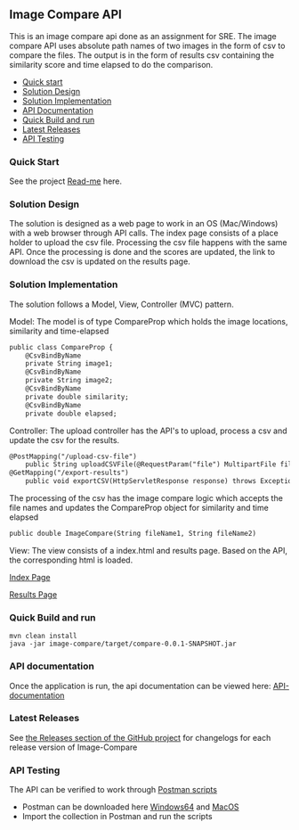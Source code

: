 ## Image Compare API
This is an image compare api done as an assignment for SRE. The image compare API uses absolute path names of two images in the form of csv to compare the files. The output is in the form of results csv containing the similarity score and time elapsed to do the comparison.

- [Quick start](#quick-start)
- [Solution Design](#solution-design)
- [Solution Implementation](#solution-implementation)
- [API Documentation](#api-documentation)
- [Quick Build and run](#quick-build-and-run)
- [Latest Releases](#latest-releases)
- [API Testing](#api-testing)

### Quick Start
See the project [Read-me](https://github.com/onnes-sam/image-compare) here.

### Solution Design
The solution is designed as a web page to work in an OS (Mac/Windows) with a web browser through API calls. The index page consists of a place holder to upload the csv file. Processing the csv file happens with the same API. Once the processing is done and the scores are updated, the link to download the csv is updated on the results page.

### Solution Implementation
The solution follows a Model, View, Controller (MVC) pattern. 

Model: The model is of type CompareProp which holds the image locations, similarity and time-elapsed

```markdown
public class CompareProp {
    @CsvBindByName
    private String image1;
    @CsvBindByName
    private String image2;
    @CsvBindByName
    private double similarity;
    @CsvBindByName
    private double elapsed;
```

Controller: The upload controller has the API's to upload, process a csv and update the csv for the results. 

```markdown
@PostMapping("/upload-csv-file")
    public String uploadCSVFile(@RequestParam("file") MultipartFile file, Model model)
@GetMapping("/export-results")
    public void exportCSV(HttpServletResponse response) throws Exception
```
The processing of the csv has the image compare logic which accepts the file names and updates the CompareProp object for similarity and time elapsed
```markdown
public double ImageCompare(String fileName1, String fileName2)
```

View: The view consists of a index.html and results page. Based on the API, the corresponding html is loaded.

[Index Page](docs/index.html.PNG)

[Results Page](docs/results.html.PNG)

### Quick Build and run
```
mvn clean install
java -jar image-compare/target/compare-0.0.1-SNAPSHOT.jar
```
### API documentation
Once the application is run, the api documentation can be viewed here:  [API-documentation](http://localhost:8080/swagger-ui.html#/)

### Latest Releases
See [the Releases section of the GitHub project](https://github.com/onnes-sam/image-compare/releases) for changelogs for each release version of Image-Compare

### API Testing
The API can be verified to work through [Postman scripts](https://github.com/onnes-sam/image-compare/blob/master/postman/Image-Compare-PM-Testing.postman_collection.json)
* Postman can be downloaded here [Windows64](https://dl.pstmn.io/download/latest/win64) and [MacOS](https://dl.pstmn.io/download/latest/osx)
* Import the collection in Postman and run the scripts

